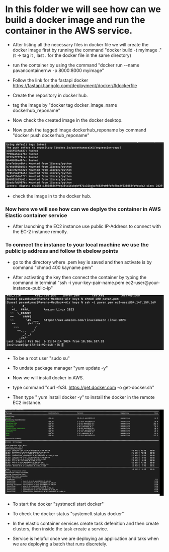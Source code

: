 <h1> In this folder we will see how can we build a docker image and run the container in the AWS service. </h1>

- After listing all the necessary files in docker file we will create the docker image first by running the command "docker build -t myimage ." (t -> tag it , last . for the docker file in the same directory)

- run the container by using the command "docker run --name pavancontainernw -p 8000:8000 myimage"

- Follow the link for the fastapi docker https://fastapi.tiangolo.com/deployment/docker/#dockerfile

- Create the repository in docker hub.

- tag the image by "docker tag docker_image_name dockerhub_reponame"

- Now check the created image in the docker desktop. 

- Now push the tagged image dockerhub_reponame by command "docker push dockerhub_reponame"

![alt text](image.png)

- check the image in to the docker hub.

<h3> Now here we will see how can we deplye the container in AWS Elastic container service </h3>

- After launching the EC2 instance use public IP-Address to connect with the EC-2 instance remotly. 


<h3> To connect the instance to your local machine we use the public ip address and follow th ebelow points</h3>

- go to the directory where .pem key is saved and then activate is by command "chmod 400 kayname.pem"

- After activating the key then connect the container by typing the command in terminal  "ssh -i your-key-pair-name.pem ec2-user@your-instance-public-ip"

![alt text](image-1.png)

-  To be a root user "sudo su"

- To undate package manager "yum update -y"

- Now we will install docker in AWS.

- type command "curl -fsSL https://get.docker.com -o get-docker.sh"

- Then type " yum install docker -y" to install the docker in the remote EC2 instance. 

![alt text](image-2.png)

- To start the docker "systmectl start docker"

- To check the docker status "systemclt status docker"

- In the elastic container services create task defenition and then create clusters, then inside the task create a service.

- Service is helpful once we are deploying an application and taks when we are deploying a batch that runs discretely. 